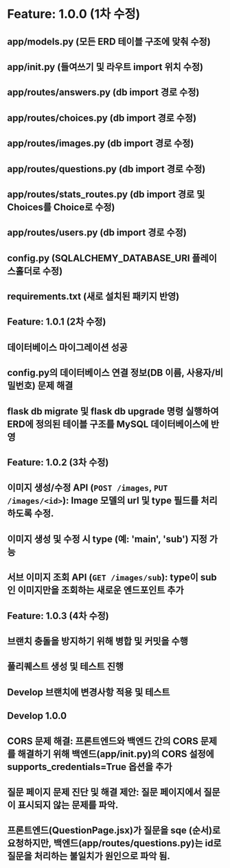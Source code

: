 # Feature: 1.0.0 (1차 수정)

## app/models.py (모든 ERD 테이블 구조에 맞춰 수정)

## app/__init__.py (들여쓰기 및 라우트 import 위치 수정)

## app/routes/answers.py (db import 경로 수정)

## app/routes/choices.py (db import 경로 수정)

## app/routes/images.py (db import 경로 수정)

## app/routes/questions.py (db import 경로 수정)

## app/routes/stats_routes.py (db import 경로 및 Choices를 Choice로 수정)

## app/routes/users.py (db import 경로 수정)

## config.py (SQLALCHEMY_DATABASE_URI 플레이스홀더로 수정)

## requirements.txt (새로 설치된 패키지 반영)


## Feature: 1.0.1 (2차 수정)

## 데이터베이스 마이그레이션 성공

## config.py의 데이터베이스 연결 정보(DB 이름, 사용자/비밀번호) 문제 해결

## flask db migrate 및 flask db upgrade 명령 실행하여 ERD에 정의된 테이블 구조를 MySQL 데이터베이스에 반영


## Feature: 1.0.2 (3차 수정)

## 이미지 생성/수정 API (`POST /images`, `PUT /images/<id>`): Image 모델의 url 및 type 필드를 처리하도록 수정.
## 이미지 생성 및 수정 시 type (예: 'main', 'sub') 지정 가능
## 서브 이미지 조회 API (`GET /images/sub`): type이 sub인 이미지만을 조회하는 새로운 엔드포인트 추가


## Feature: 1.0.3 (4차 수정)

## 브랜치 충돌을 방지하기 위해 병합 및 커밋을 수행
## 풀리퀘스트 생성 및 테스트 진행
## Develop 브랜치에 변경사항 적용 및 테스트

## Develop 1.0.0

## CORS 문제 해결: 프론트엔드와 백엔드 간의 CORS 문제를 해결하기 위해 백엔드(app/__init__.py)의 CORS 설정에 supports_credentials=True 옵션을 추가

## 질문 페이지 문제 진단 및 해결 제안: 질문 페이지에서 질문이 표시되지 않는 문제를 파악.

## 프론트엔드(QuestionPage.jsx)가 질문을 sqe (순서)로 요청하지만, 백엔드(app/routes/questions.py)는 id로 질문을 처리하는 불일치가 원인으로 파악 됨. 

